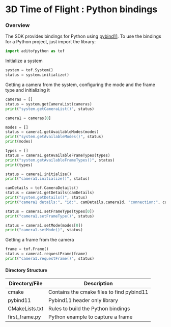 # 3D Time of Flight : Python bindings

### Overview
The SDK provides bindings for Python using [pybind11](https://github.com/pybind/pybind11). To use the bindings for a Python project, just import the library:
```python
import aditofpython as tof
```

Initialize a system
```python
system = tof.System()
status = system.initialize()
```

Getting a camera from the system, configuring the mode and the frame type and initializing it
```python
cameras = []
status = system.getCameraList(cameras)
print("system.getCameraList()", status)

camera1 = cameras[0]

modes = []
status = camera1.getAvailableModes(modes)
print("system.getAvailableModes()", status)
print(modes)

types = []
status = camera1.getAvailableFrameTypes(types)
print("system.getAvailableFrameTypes()", status)
print(types)

status = camera1.initialize()
print("camera1.initialize()", status)

camDetails = tof.CameraDetails()
status = camera1.getDetails(camDetails)
print("system.getDetails()", status)
print("camera1 details:", "id:", camDetails.cameraId, "connection:", camDetails.connection)

status = camera1.setFrameType(types[0])
print("camera1.setFrameType()", status)

status = camera1.setMode(modes[0])
print("camera1.setMode()", status)
```

Getting a frame from the camera
```python
frame = tof.Frame()
status = camera1.requestFrame(frame)
print("camera1.requestFrame()", status)
```


#### Directory Structure

| Directory/File | Description |
| --------- | ----------- |
| cmake | Contains the cmake files to find pybind11 |
| pybind11 | Pybind11 header only library |
| CMakeLists.txt | Rules to build the Python bindings |
| first_frame.py | Python example to capture a frame |

